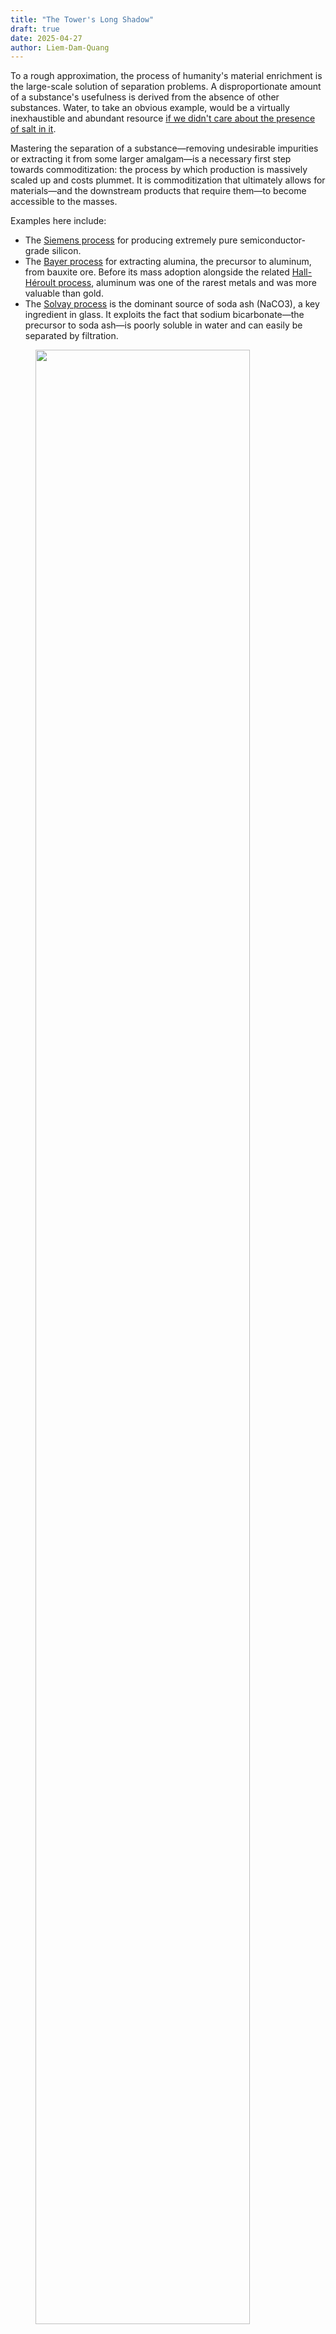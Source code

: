 ```yaml
---
title: "The Tower's Long Shadow"
draft: true
date: 2025-04-27
author: Liem-Dam-Quang
---
```


To a rough approximation, the process of humanity's material enrichment is the large-scale solution of separation problems. A disproportionate amount of a substance's usefulness is derived from the absence of other substances. Water, to take an obvious example, would be a virtually inexhaustible and abundant resource [if we didn't care about the presence of salt in it](https://en.wikipedia.org/wiki/Desalination). 

Mastering the separation of a substance—removing undesirable impurities or extracting it from some larger amalgam—is a necessary first step towards commoditization: the process by which production is massively scaled up and costs plummet. It is commoditization that ultimately allows for materials—and the downstream products that require them—to become accessible to the masses. 

Examples here include:
* The [Siemens process](https://www.bernreuter.com/polysilicon/production-processes/) for producing extremely pure semiconductor-grade silicon.
* The [Bayer process](https://en.wikipedia.org/wiki/Bayer_process) for extracting alumina, the precursor to aluminum, from bauxite ore. Before its mass adoption alongside the related [Hall-Héroult process](https://en.wikipedia.org/wiki/Hall%E2%80%93H%C3%A9roult_process), aluminum was one of the rarest metals and was more valuable than gold.
* The [Solvay process](https://en.wikipedia.org/wiki/Solvay_process) is the dominant source of soda ash (NaCO3), a key ingredient in glass. It exploits the fact that sodium bicarbonate—the precursor to soda ash—is poorly soluble in water and can easily be separated by filtration. 

<figure>
<img src="/img/tower/solvay.png" width=90%>
<figcaption>
A high-level block diagram of the Solvay process. (<a href="https://www.essentialchemicalindustry.org/chemicals/sodium-carbonate.html">Source</a>)
</figcaption>
</figure>
Separations are much more than just about resource extraction, though. They're equally critical to the other side of the ledger: resource recovery and pollution control. The performance of separation technologies are dominant cost determinants of:

- Recycling: material sorting, separating plastics from other plastics, precious metal recovery, and so on.
- Wastewater treatment
- Air pollution control: [desulfurization](https://en.wikipedia.org/wiki/Flue-gas_desulfurization) or carbon capture as two examples.
- Environmental remediation: extraction of heavy metals, removal of VOCs (volatile organic compounds), treatment of [mine tailings](https://en.wikipedia.org/wiki/Tailings).

It's a tricky—and expensive—art. It's estimated that separation processes account for [40-70% of capital and operating costs in the chemicals industry and 10-15% of all global energy use](https://www.chemicalprocessing.com/processing-equipment/separations-technology/article/11376356/process-engineering-separations-in-flux-chemical-processing). The pervasiveness of separation techniques means their difficulty—or lack thereof—drives technological, economic and policy decisions. 

A politician may be hesitant to support a new environmental law if it doubles the production cost of gasoline. Their choice could be much easier if it were to increase the cost by cents on the dollar instead. While some people might be strongly inclined to support or reject the proposal no matter the economic costs, it's the decisions at the margin that end up steering societal outcomes. 

It's no exaggeration to say, then, that separation processes have not only enabled the modern world, they have *shaped it*—and will continue to shape it.

And among them, there has been one method that stands out from the rest. One that has played a bigger role than any other. 

One separation to rule them all. 

![Industrial Mordor](/img/tower/mordor.png "That reactor complex on the left could make a decent perch for Sauron.")


From the beginning of mankind's industrial awakening, its fate has been closely intertwined with ours. But there will be a time for us to move on. And that time will come soon.

## A towering industry

The most distinctive physical feature of any oil & gas refinery are the enormous metallic towers—often hundreds of feet tall—jutting out of the ground, snaked with piping and access platforms. 

<figure>
<img src="/img/tower/refinery.png">
<figcaption>
A typical oil refinery. (<a href="https://www.petrosync.com/blog/what-is-oil-refinery/">Source</a>)
</figcaption>
</figure>


At night, they're pockmarked with bright lights for visibility for maintenance personnel, giving them the appearance of extremely large (and extremely ugly) Christmas trees. 

<figure>
<img src="/img/tower/refinery_night.png">
<figcaption>
A refinery at night, with some nice Christmas trees on the left. (<a href="https://www.reddit.com/r/evilbuildings/comments/10b5b1t/an_oil_refinery_on_a_gloomy_night/">Source</a>)
</figcaption>
</figure>


They are distillation towers, used to separate and purify mixtures of liquids, and they're so ubiquitous that their presence is often synonymous with heavy industry. 

Distillation is the most common industrial separation process by a significant margin. It's estimated that [95% of all fluid-fluid separations are performed using distillation](https://www1.eere.energy.gov/manufacturing/industries_technologies/imf/pdfs/separationsreport.pdf), and that it represents [half of all energy consumption for separation](https://www.atoneventures.com/insights/decarbonizing-industrial-separations) (7-8% of all worldwide energy use).

<figure>
<img src="/img/tower/seps_piechart.png">
<figcaption>
Separations as a percentage of total energy consumption. (<a href="https://www.atoneventures.com/insights/decarbonizing-industrial-separations">Source</a>)
</figcaption>
</figure>



Distillation is the first tool the chemical engineer reaches for when designing new processes; its reputation as the separation process *par excellence* unchallenged. Here's what Turton's [*Analysis, Synthesis, and Design of Chemical Processes*](https://richardturton.faculty.wvu.edu/publications/analysis-synthesis-and-design-of-chemical-processes-5th-edition), a staple of the chemical engineering literary canon, has to say:

> Use distillation as a first choice for separation of fluids when purity of both products is required.[^2]

It's hard to argue against that advice. Distillation is a technocrat's wet dream and beloved by engineers and bean-counters alike.

The scientific principles are well-understood. It has a track record of over a century. It is versatile and works on many different types of chemicals and compositions. Few inputs are needed; mostly a source of heat and a source of cooling. The equipment is simple and cheap to construct. Little maintenance is required. It can be massively scaled up in a predictable manner. It is relatively safe. Few things that can go spectacularly wrong, at least as far as chemical processes go[^1].

Large-scale distillation columns are astoundingly capital-efficient. The first processing step in any oil refinery is the [Crude Distillation Unit (CDU)](https://portfolio-pplus.com/TechnologyTypes/Details/9). The centerpiece of a CDU is an enormous fractioning distillation column, where crude oil is split into its different constituents by weight. The entire CDU might have a Total Installed Cost (TIC) of around $1 billion[^3]. Over its useful life, it will process nearly 200 billion gallons—meaning that the capital cost only contributes about half a cent per gallon to the final sale cost of the refined products.

<figure>
<img src="/img/tower/cdu.png">
<figcaption>
Overview of a Crude Distillation Unit. (<a href="https://portfolio-pplus.com/TechnologyTypes/Details/9">Source</a>)
</figcaption>
</figure>


## Distillation: a crash course

Distillation works by exploiting the differences in *relative volatility* between different chemicals. Smaller, lighter molecules tend to boil at lower temperatures[^5]. If we have a mixture of different species we want to separate—called the *distilland*, or the *feed*—we can heat it to a boil, and then condense the vapors. The resulting product, called the distillate, will be richer in the lighter components[^7].

Consider the classic case of water and ethanol. Let's say, for example, that we're distilling a 50-50 mixture of water and ethanol by weight. Water boils at 100 degrees Celsius, but ethanol boils at a cool 78 degrees. A mixture of ethanol and water will boil somewhere in between—the exact temperature depends on the mixture's composition. 

<figure>
<img src="/img/tower/distillation_simple.png">
<figcaption>
A basic distillation setup. (<a href="https://www.shalom-education.com/course">Source</a>)
</figcaption>
</figure>


This begins to boil at around 82°C, rising as the remaining liquid becomes depleted in ethanol. The vapor will be richer in ethanol—75% or more by weight. If we want a higher purity than that, we can simply boil it again after condensing it. This time, it'll start to boil at just under 80°C, and the vapor will once again be richer in ethanol: around 83% by weight. If we want even higher purities, this process can be repeated until the desired purity is reached[^4]. 

Pretty simple stuff. The difference between this and industrial distillation? The sheer scale. Of course, to make it cost-effective, we need to find a way to streamline this process. Boiling the distilland, condensing and collecting the vapors, swapping out the boiling flask and setting everything back up is a pretty inefficient way to go about it. On top of that, bringing the liquid up to temperature and vaporizing it on every distillation pass requires a lot of energy. 

A modern distillation column solves these issues with stunning elegance. It relies on three principles:
1. Hotter gasses will tend to rise.
2. Vapors have the same temperature as the liquid they boiled off from.
3. Mixtures that are richer in light components have lower boiling points.

Here's the idea: take the condensed distillate from the first "pass" and put it on a sieved tray above the distilland. Size the holes in the tray such that they're too small for the liquid to drip in significant amounts while being large enough to allow the vapor to "bubble through" from below. 

The rising vapor is hotter than the boiling point of the condensate. As it bubbles through, it exchanges heat with the liquid, condensing it *while simultaneously boiling the liquid*. Now the vapor above the tray has effectively had two distillation passes!


<figure>
<img src="/img/tower/trays.png">
<figcaption>
Mechanism of action between two distillation trays. (<a href="https://www.wermac.org/equipment/distillation_part2.html">Source</a>)
</figcaption>
</figure>


There's one complicating factor: to maximize efficiency, we'd like for this setup to operate continuously. We can do that by pumping in the feed mixture at a constant rate, and simultaneously withdrawing liquid from the bottom. But we can't have stagnant pools in every tray: eventually, all of the light components will boil off, leaving only the heavies. We mitigate this by adding a small weir on each tray and allowing liquid to trickle down to the stage below. This way, the heavies will slowly make their way to the bottom, and composition on each tray remains stable. 


<figure>
<img src="/img/tower/column.png">
<figcaption>
Inside a full distillation column. (<a href="https://www.wermac.org/equipment/distillation_part2.html">Source</a>)
</figcaption>
</figure>


Where does the liquid downflow for the topmost tray come from? When the high-purity vapor from the top of the tray is condensed, a portion of it—called the *reflux*—is returned to the top tray. If all the trays are filled, the reflux causes a cascade of downflows all the way to the bottom of the column[^9]. This "internal circulation" is a major determinant of the column's efficacy: the higher the rate of circulation, the better the separation and the purer the products. 

If this all seems pretty tricky to keep track of, that's because it is! Crack open an engineering textbook on distillation and you'll see esoteric terminology like "McCabe-Thiele diagrams", "MESH balances", "Murphree efficiency" and "Erbar-Maddox correlations" being thrown about. But the fundamental principle remains the same: boil stuff and collect the vapor, over and over and over, until a desired purity level is reached. 

The end result is a masterpiece of [integrated design](https://en.wikipedia.org/wiki/Integrated_design)[^8], with each feature fulfilling multiple roles and the whole simplified and simplified until, as Saint-Exupéry would say, "there is nothing left to take away". 

Each tray acts as a condenser for the tray below and a boiler for the tray above, requiring no additional heating or cooling. The column's temperature gradient—hottest at the bottom, coldest at the top—passively establishes itself due to thermodynamics. Thanks to buoyancy effects, the vapors and liquids go where they have to be, without any need for pumps, compressors, fans, or any moving parts whatsoever. The tower's components are simple, modular, easy to fabricate and amenable to mass production. 

Best of all: in terms of scaling, the sky's the limit—literally. Want a higher purity? Simply add another tray above the first one. Want a higher throughput? Just make the trays wider. While there are obviously practical restrictions on tower size, we can reach astonishing scales and production capacities.


<figure>
<img src="/img/tower/dangote.png">
<figcaption>
Size of the Dankote crude distillation column. (<a href="https://upload.wikimedia.org/wikipedia/commons/thumb/c/cd/Column-Dangote-refinery-nig2.jpg/500px-Column-Dangote-refinery-nig2.jpg">Source</a>)
</figcaption>
</figure>

The largest crude distillation unit is found in the Dangote refinery, in Lekki, Nigeria, and is capable of processing [650,000 barrels of oil *per day*](https://www.dangote.com/our-business/oil-and-gas/). To put that into perspective, only two of these columns would be needed to process all the oil consumed by the United Kingdom!

Of course, as impressive as this might all be, it doesn't explain why distillation is so ubiquitous. For that, we need to also examine its role in the chemical production chain. That requires an understanding of the operational constraints and considerations driving the design of oil refineries and chemical plants.

## Principles for Petroleum-Plentiful Processes
 
While a complete overview of the intricacies of refinery design can't be covered in a single article (or even fifty), I think the dominant design "paradigm" can be summarized with the following three points:
1. Heat is everywhere.
2. Ensure everything runs, all the time.
3. Separation quality is secondary to throughput.

### Heat is everywhere
In chemistry terms, petroleum feedstocks are [highly reduced](https://www.masterorganicchemistry.com/2011/08/08/oxidation-ladders/): their carbon atoms have a very high electron density and their atomic bonds contain a lot of energy. (That's why oil is so useful, after all!) There's a lot of free energy[^11] available, which means they can be combusted as fuel, but more generally, free energy *is what allows things to happen*.

![Oxidation ladder](/img/tower/ox_ladder.png "Molecules that are lower on the oxidation ladder are reduced, and have more energy. Higher molecules on the ladder are oxidized. (Note: higher energy does not mean more reactive or less stable. Carboxylic acids are much more reactive than alkanes.)")

And thermodynamically speaking, *a lot of things happening* means *a lot of heat is being produced*. Fuel products can be combusted with oxygen to produce lots of heat, but they can also be oxidized to produce more valuable chemicals—such as ethylene glycol from ethylene or formaldehyde from methanol—which also produces heat. 

Of course, heat only flows from hot to cold, so higher-temperature needs must be prioritized. For example, if you have steam at 600°C and you need to heat two 100°C streams to 200°C and 500°C, respectively, you should heat the 500°C stream first. Doing it in the opposite order might be impossible, if the 200°C stream cools the steam to below 500°C[^13]. 

Many thermochemical reactions require high temperatures to work, often in excess of 500°C. Some, like [steam reforming](https://www.energy.gov/eere/fuelcells/hydrogen-production-natural-gas-reforming) or the [reverse water-gas shift reaction](https://en.wikipedia.org/wiki/Water%E2%80%93gas_shift_reaction), can require significantly higher temperatures even exceeding 1000°C. In contrast, distillation can usually make do with lower temperatures. The CDU is typically one of the hottest columns and operates between 300-400°C. Other columns can operate at lower temperatures than that. That means that distillation can often be powered with the "leftovers" of other processes—which are in plentiful supply. 
### Ensure everything runs, all the time

The heavily integrated nature of an oil refinery—heat being shuttled to and fro, products moving from one vessel to the next—creates many interdependencies between all the units. This makes reliability and steady throughput essential for safe operation as the refinery's ability to run at a reduced capacity, is greatly limited. For example, running one reactor at 50% capacity might mean you aren't producing enough heat to keep another process online, which means all of the downstream operations would be impacted, and so on. 


<figure>
<img src="/img/tower/hx.png" width=120%>
<figcaption>
Heat exchanger networks in a refinery process can be quite elaborate. Every circular symbol on this diagram represents a heat exchanger. (<a href="https://www.researchgate.net/publication/282790389_Energy_and_environmental_sustainability_assessment_of_a_crude_oil_refinery_by_thermodynamic_analysis">Source</a>)
</figcaption>
</figure>


As a result, most refineries typically have a "turndown rate", or minimum operating capacity, of 60 to 70%. Any lower, and the equipment begins to dip into operating conditions it wasn't designed for. They're essentially running near full throttle all of the time. Start-up and shutdown of a refinery is an arduous, incredibly complex and dangerous operation, and it can take weeks or even months before stable operation is achieved. Barring an emergency scenario, a complete plant shutdown usually only occurs once every 5 years or more, during maintenance turnarounds. 

### Separation quality is secondary to throughput
There are two metrics to characterize the quality of a separation: selectivity, and recovery.

* Selectivity is a measure of how good a separation is at *excluding undesirable species*. For example, a process that produces 99% ethanol from a 50% mixture is more selective than one that produces 90% ethanol. 
* Recovery is a measure of how much of the desirable substances end up in the "pure" output. Starting from 100 kg of 50% ethanol, a process that outputs 50 kg of 99% ethanol has a higher recovery than one that outputs 1 kg of 99% ethanol, even if they have the same selectivity.
* One does not imply the other. It's possible to have high selectivity with low recovery, and vice-versa. 

What quality should we aim for? As commonly the case for any engineering question, the answer is "it depends". Higher selectivity and recovery, all things equal, will cost more, so we should aim to have a separation as good as the product needs—and no more. 

How good does the product need to be? [About 85% of a crude barrel of oil is subsequently used as fuel](https://petroleumservicecompany.com/blog/oil-barrel-42-gallon-breakdown/), rather than to make plastics or other chemicals. Fuel products such as gasoline, diesel or kerosene aren't any single molecule, but a collection of dozens or hundreds of different molecules that as an ensemble have bulk properties—viscosity, melting point, vapor pressure and density, to name a few—that allow them to be classified as, well, gasoline, diesel or kerosene. These classifications are all maintained by big standards organizations, like ISO, to ensure cross-compatibility. This ensures that gasoline adhering to [ASTM D4814](https://store.astm.org/d4814-24b.html), for example, will work in every engine that runs off of gasoline. 


<figure>
<img src="/img/tower/kerosene.png">
<figcaption>
Typical composition of kerosene. (<a href="https://www.researchgate.net/figure/Most-important-groups-of-components-in-commercial-kerosene-10_fig3_224998098">Source</a>)
</figcaption>
</figure>

That means there's little value-add from achieving high recovery or selectivity[^15], and if the product meets spec, it's good enough. Going beyond that is the equivalent of the snotty teacher's pet asking for more homework. (Don't do it.)[^10]

The way to increase your profits, then, is to make more fuel. And this favors separation processes that are very large-scale, even if they aren't the most performant.

---
To summarize: in a petrochemical plant or refinery, the feedstocks contain a lot of energy → a lot of heat is produced → the plant operations are heavily interdependent → the plant needs to run at full capacity everywhere. 

Furthermore, because the value of fuel products is from burning them, separation performance is less important than just producing as much fuel as possible. Under these circumstances, distillation is truly the perfect fit. There is no better tool available as a versatile and reliable separation workhorse. 

But as we sing its praises, we also have to acknowledge its shortcomings. And it is these shortcomings that threaten its status as the separation process *par excellence*.

## The trials ahead

So, we've all agreed: distillation is great. But spend any time reading contemporary industry or academic articles on separation science and you'll [frequently](https://cen.acs.org/articles/95/i25/Putting-distillation-business-chemical-industry.html) [encounter](https://news.gatech.edu/news/2016/04/27/researchers-list-seven-chemical-separations-change-world) [discussions](https://www.aiche.org/resources/publications/cep/2019/august/editorial-lets-talk-separations) on getting rid of it. Why?

As the world undergoes an unprecedented energy transition enabled by new technologies and accelerated by new imperatives, and as the environmental impacts of our activities are increasingly better-understood, it's clear that distillation is fundamentally ill-suited for the challenges ahead.

### Future separations will be more demanding

Any description of all "future separations" is going be painting with a very broad brush. However, from examining industries that are expected to become more prominent in the coming decades—biotech, electronics, pharmaceuticals, and waste recovery—we can make some inferences. The next set of challenges will predominantly involve:

* removal of solids, e.g. PFAS and microplastics removal.
* separation and concentration of ions[^6], e.g. desalination,  industrial wastewater treatment.
* high selectivity and recovery, e.g. monoclonal antibodies. 
* separation of trace compounds, e.g. extraction of uranium from seawater, environmental cleanup.

These are all situations where distillation is ill-suited; it would have very poor performance or it wouldn't work at all.


<figure>
<img src="/img/tower/mabs.png">
<figcaption>
Overview of the monoclonal antibody production process. Every highlighted step is a separation process! (<a href="https://nap.nationalacademies.org/read/25421/chapter/4#19">Source</a>)
</figcaption>
</figure>

### Energy efficiency matters now
Unlike petroleum feedstocks that are primarily *reduced*, future separation problems will be working with molecules that are primarily *oxidized*. They won't have as much excess energy to go around, and any energy deficit will need to come from some other source, such as electricity. The implications are severe. 

Let's return to our original example of 50% water and ethanol. Let's say that we want to to separate it into two higher-purity mixtures: one being 95% ethanol, and the other 95% water. Crunching the numbers, we discover the following:

* Doing this with a typical distillation column would require around 1 kilogram of reflux per kilogram of distillate, and 11 stages.
* The minimum theoretical energy required to perform this separation is surprisingly low: only about 15 kilojoules per kilogram. In comparison, combusting one kilogram of the 95% ethanol mixture would generate over 29,600 kilojoules of heat!
* Distillation requires significantly more energy than that: if powered electrically, the boiler would require around 1,000 kJ per kilogram. 
* Even if we assume all of the energy used to operate the condenser is "free", the energy efficiency is a dismal 1.4%. 

<figure>
<img src="/img/tower/dwsim.png">
<figcaption>
No, I didn't do a full process simulation in <a href="https://dwsim.org/">DWSIM</a> for this article or anything like that. I definitely have much better things to do with my time.
</figcaption>
</figure>

Boiling liquids takes a lot of energy. Distillation is, by a large margin, the *least* energy-efficient separation process. [Even in extremely well-optimized scenarios](https://digitalcommons.unl.edu/cgi/viewcontent.cgi?params=/context/chemengthermalmech/article/1000/&path_info=Thermodynamic_Analysis_ofSeparation_Systems___Publisher_s_version.pdf), it's a challenge to reach efficiencies over 10%.


<figure>
<img src="/img/tower/relative_energy.png">
<figcaption>
Separation techniques by relative energy consumption.  (<a href="https://www1.eere.energy.gov/manufacturing/industries_technologies/imf/pdfs/separationsreport.pdf">Source</a>)
</figcaption>
</figure>

This isn't a big deal when there's a local supply of use-it-or-lose-it heat[^16], but when lunch is no longer free, these inefficiencies really begin to bite. 

### Dynamic operation will become more common
The electrification of industry alongside a deepening penetration of renewable energy on the grid will present new challenges and new opportunities. As intermittent energy sources like wind and solar become more prominent, [dispatchability](https://www.pcienergysolutions.com/2024/05/01/understanding-the-differences-between-non-dispatchable-and-dispatchable-generation/) will command a premium on the supply side, and equally on the demand side. 

[Demand response](https://en.wikipedia.org/wiki/Demand_response) strategies can result in significant cost savings for industrial customers by allowing them to consume electricity only when it's abundantly produced. Electricity from solar and wind at the right time can be extremely cheap since the marginal cost of production is nearly zero. 

Doing this, however, requires the ability to rapidly ramp production up and down. And unfortunately, distillation columns don't like change. They *especially* don't like fast change. Getting them going from a "cold" start is a slow process. It takes several hours to warm up all that liquid and metal, even with the reboiler running at full power. 

Beyond the issues with starting up, they generally don't take too well to a variations in throughput. Columns are designed for specific operational conditions and circulation rates, and dropping outside of the "happy" range will quickly result in operational issues, [such as tray flooding or weeping](https://www.rccostello.com/distil/distilop.htm), which will crater the separation performance and result in off-spec products.

Depending on how the column is integrated into the plant, the consequences of this can vary wildly. If the distillation tower is at the end of the production chain, then it may simply result in a lower-quality product that must be sold at a lower price. 

At the other end of the spectrum, a misbehaving fractionating column at the heart of the refinery can quickly spell disaster if not immediately addressed. Products will end up in places they aren't intended to be; undesirable impurities can deactivate catalysts or contaminate products, unexpectedly high volatilities can cause equipment overpressures, and overly viscous fluids can gum up pumps, pipes, and foul heat exchangers. In the absolute worst-case, this leads to a series of cascading alarms and failures that eventually brings down the entire plant.

This isn't to say that these issues are impossible to solve. But they're very difficult, and non-thermal processes that rely on other driving forces, such as pressure, have a much easier time adjusting their output.

## Why haven't other techniques taken over yet?

None of this is a surprise for those who work in the industry. The need to move away from distillation [has been well-recognized for decades](https://nap.nationalacademies.org/catalog/6388/separation-technologies-for-the-industries-of-the-future). And we have a pretty good idea on what should replace it: primarily electrochemical and membrane-based techniques.

These technologies will be significantly more energy-efficient and will be able to operate much more flexibly. In many cases, the energy savings can be *orders of magnitude*. Remember our 50% water-ethanol mixture? A carbon membrane-based reverse osmosis system could require [only ~25 kilojoules to separate it](https://www.phys.ens.psl.eu/~lbocquet/publi/147article.pdf)—at least a 40x reduction in energy consumption[^14].

There's no shortage of promising ideas. Redox-active adsorbents for [ion separation](https://par.nsf.gov/servlets/purl/10176352). Carbon nanotube membranes [for precise molecular filtration](https://advanced.onlinelibrary.wiley.com/doi/full/10.1002/admi.202101260). Bipolar membrane electrodialysis for [organic acid regeneration (and many other applications)](https://www.sciencedirect.com/science/article/pii/S0376738820311157#sec5). Ionic liquids for [extracting biological compounds](https://pubs.acs.org/doi/full/10.1021/acs.chemrev.6b00550). 


But [progress has been slow](https://www.thechemicalengineer.com/features/distillation-distilled-is-industry-adapting-fast-enough/). 

<br/> 

Innovation in the physical world of atoms is extremely difficult in the best of cases. But for chemical process technologies, [the innovation valley of death](https://www.ideatovalue.com/inno/nickskillicorn/2021/05/the-innovation-valley-of-death/) becomes a canyon. A perfect combination of economic and technical factors conspires to make it nearly impossible. 

The capital requirements for chemical plants are immense; even small projects can require hundreds of millions of dollars in investment. And the cost structure is heavily front-loaded: it's estimated that 80% of a chemical plant's production cost is determined by the time the preliminary design is done. A move-fast-and-break-things approach, as is frequently used in the software industry, [is simply not a viable strategy](https://www.ipaglobal.com/news/article/the-challenge-of-innovation-for-new-ventures-and-startups/). 

This makes the people who fund these projects extremely risk-averse, particularly towards technological risk. These plants are expected to last decades, and even when the technology is mature, the inevitable risk of budget and schedule overruns as well as shifts in the macroeconomic environment can quickly financially sink a project. Why would you want to run the risk having the plant *not even work at all?*

Along a similar vein, most process equipment is expected to last decades, and problems may only manifest years after commencement of operations—which can itself be many years after the project is greenlighted. The result is an anemic feedback loop for designs, making iterative improvements and learning-by-doing challenging. 


There is another factor worth discussing, and it's the most insidious one of them all. 

--
In 2019, the National Academies of Sciences, Engineering, and Medicine (NASEM) published [*A Research Agenda for Transforming Separation Science*](https://www.nationalacademies.org/our-work/a-research-agenda-for-a-new-era-in-separations-science), a "Consensus Study Report" containing detailed recommendations regarding future research directions and educational curricula in separation science. These peer-reviewed reports are reflective of the expert consensus around a topic, and while NASEM isn't a policymaking body, its reputation means that its stances hold considerable weight.

What was surprising about this report was the emphasis on the need for advances in *fundamental theory* while simultaneously lamenting the perception of the field among researchers as outdated and uninteresting. 

On the need for better theories and models:

> The vision […] of unification of the general principles of separation science has not been achieved. Chemists and chemical engineers engaging in separation science and technology do not even speak a common language.

> Accurate models for predicting binary and multicomponent behavior from data on single components […] do not exist for most types of separation materials. 

And on the perception of the field:

> … numbers of faculty members readily identifiable as separation researchers have decreased by 40% in the top chemistry departments and by 30% in the top chemical engineering departments since [1987].

> Graduate students view separations as old-fashioned. None of the top 20 chemistry or chemical-engineering programs list “separations” as one of their topical research areas. 

These are startling admissions. How can a field still have fundamental theories left to be discovered, yet at the same time be derided as boring and unfruitful for research?

While we'll never truly pin down the root causes of this, we can indulge in some speculation. Speaking from experience, models for predicting separation behavior for many materials are indeed lacking. It's all an inconsistent patchwork of different applicable ranges, concentrations and compounds, and you'll have to dig through a bunch of experimental papers to find data, if you're lucky. 

There is, however, one notable exception.

An abundance of ready-to-use models for predicting [vapor-liquid equilibria](https://en.wikipedia.org/wiki/Vapor%E2%80%93liquid_equilibrium). 

---

Technological development is path-dependent. New innovations don't come out of thin air: they're developed in response and in the context of the things that came before. 


And in this context, distillation's dominance in petrochemicals came at the price of choking out the development of other separation technologies—like a grandiose, towering redwood whose shade has prevented smaller trees from receiving enough sunlight to thrive.

![QWERTY](/img/tower/qwerty.png "The layout of the QWERTY keyboard is a classic example of path dependence.")

What was lost isn't something that can be directly observed. It is seen from what isn't seen. It's the paths never taken. The research never explored. The ventures that quietly went under. The intimate process knowledge never gained. The lack of opportunities. The people who leave the field. And the people who never enter in the first place.

Once a plant stops receiving enough sunlight, it begins to stagnate. Its growth becomes stunted. If the deprivation goes on long enough, it'll begin to shrink, wither and eventually die. 

This might all sound very gloomy and discouraging, but I think it's actually very exciting. The winds are beginning to blow in the opposite direction. There are vast uncharted territories in separation science, and mapping out even small sections could have a huge impact. There's opportunities not just for nose-to-the-grindstone practitioners and experimentalists, but also for more high-minded theoreticians. 

These advances will rapidly compound off of each other, leading to a virtuous cycle of improvements, new applications, and new separations. How many useful separations aren't done right now because they aren't economically viable?



<figure>
<img src="/img/tower/newsep.png">
<figcaption>
New separations won't just replace distillation, they'll make new processes and products possible. (<a href="https://nap.nationalacademies.org/read/25421/chapter/4#23">Source</a>)
</figcaption>
</figure>

For example, the commercial success of desalination with reverse osmosis membranes are spilling over into other disciplines, even if the former is [beginning to stagnate](https://liem.ca/posts/desalination/). The process technology is now well-understood and there now exists significant engineering expertise on how to design these systems. New technologies, such as [Via Separations and their graphene oxide membranes](https://viaseparations.com/), are now able to piggyback off of this knowledge to rapidly commercialize new applications[^17].

And as new, better, more efficient, more specific separations are commercialized, new paradigms in process design will arise, enabling us to produce more, use more, prosper more—while simultaneously allowing us to reduce our impact on the environment. 

<br/>
<br/>

Can we do it?

<br/>
<br/>

Well, we're pretty good at boiling stuff. 

<br/>
<br/>

But I think we can get good at some other things, too. 


[^1]: There sadly still have been some tragic incidents, one of the worst being [the 2005 Texas City BP refinery explosion](https://youtu.be/goSEyGNfiPM?si=hmJuB-PwRAOuMhti) which killed 15 workers and injured another 180.

[^2]: Other design tips include "Do the easy separations first" and "Do not recombine separated streams."

[^3]: This includes supporting equipment such as fired heaters, accumulators, piping, instrumentation, control systems, heat exchangers, and more. The actual column itself costs significantly less, maybe around $100 million or so.

[^4]: There's a hiccup here, though: water and ethanol form an [azeotrope](https://en.wikipedia.org/wiki/Azeotrope) at a composition around 95.6% ethanol by mass. At this stage, the vapor will have the same composition as the liquid and distillation will no longer work. Fortunately, there are many techniques available to "break" azeotropes.

[^5]: Water is an exception and has an unusually high boiling point for a molecule of its size due to its unique intermolecular interactions. Actually, water is a [really weird molecule in general](https://www.chemistryworld.com/features/the-weirdness-of-water/4011260.article).

[^6]: Although the obvious one here is seawater desalination, a surprising number of critical separations are fundamentally ionic separations. It turns up in unexpected places such as carbon capture.

[^7]: How much richer? That's determined by [chemical thermodynamics](https://en.wikipedia.org/wiki/Chemical_thermodynamics). (This subject is best mentioned in passing and then never brought up again. For my sanity, and yours.)

[^8]: Personally, I think this goes underappreciated even by chemical engineers.

[^9]: To maintain stable operation, the downflows must be matched with vapor upflows originating from the reboiler.

[^10]: Seriously, don't.

[^11]: "Free" in the thermodynamic sense, although now that I think about it, "free" as in "free beer" works too.

[^13]: The art of optimizing a plant's heat distribution network to ensure the heat gets used as efficiently as possible is a complex activity called [pinch analysis](https://www.ipieca.org/resources/energy-efficiency-compendium/pinch-analysis-2022). In a modern plant, a good pinch analysis is practically a requirement to be cost-competitive.

[^14]: If anything, this is an underestimate. The actual energy savings would actually be significantly higher as this value is for a complete separation, and because of the azeotrope at around 95.6% ethanol. Separation beyond this purity via distillation considerably more difficult (and energy-intensive), but a membrane-based process can bypass the azeotrope entirely. 

[^15]: Not entirely true. You could, hypothetically, run a bunch of marketing campaigns to get people to buy gasoline with octane ratings that they don't need. Not that anyone would do such a thing, of course.

[^16]: I do want to emphasize this point. [As others have pointed out](https://www.sciencedirect.com/science/article/pii/S2542435120305705#bib3), the "efficiency"  of distillation is heavily context-dependent. It can be the most energy-efficient solution if it can use a heat stream that otherwise wouldn't get used. 

[^17]: Their first project was [dehydrating black liquor](https://viaseparations.com/wp-content/uploads/2024/12/Via-Separations-White-Paper-Dec.-2024.pdf) (a byproduct of paper pulp manufacturing), but graphene oxide membranes have [many potential applications](https://www.nature.com/articles/s41699-024-00462-z).
